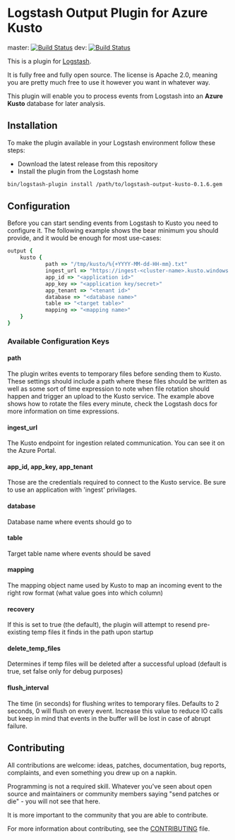 # Logstash Output Plugin for Azure Kusto

master: [![Build Status](https://travis-ci.org/Azure/logstash-output-kusto.svg?branch=master)](https://travis-ci.org/Azure/logstash-output-kusto) 
dev: [![Build Status](https://travis-ci.org/Azure/logstash-output-kusto.svg?branch=dev)](https://travis-ci.org/Azure/logstash-output-kusto)


This is a plugin for [Logstash](https://github.com/elastic/logstash).

It is fully free and fully open source. The license is Apache 2.0, meaning you are pretty much free to use it however you want in whatever way.

This plugin will enable you to process events from Logstash into an **Azure Kusto** database for later analysis. 

## Installation

To make the plugin available in your Logstash environment follow these steps:
- Download the latest release from this repository
- Install the plugin from the Logstash home
```sh
bin/logstash-plugin install /path/to/logstash-output-kusto-0.1.6.gem
```

## Configuration

Before you can start sending events from Logstash to Kusto you need to configure it. The following example shows the bear minimum you should provide, and it would be enough for most use-cases:

```ruby
output {
	kusto {
            path => "/tmp/kusto/%{+YYYY-MM-dd-HH-mm}.txt"
            ingest_url => "https://ingest-<cluster-name>.kusto.windows.net/"
            app_id => "<application id>"
            app_key => "<application key/secret>"
            app_tenant => "<tenant id>"
            database => "<database name>"
            table => "<target table>"
            mapping => "<mapping name>"
	}
}
```

### Available Configuration Keys

#### path
The plugin writes events to temporary files before sending them to Kusto. These settings should include a path where these files should be written as well as some sort of time expression to note when file rotation should happen and trigger an upload to the Kusto service. The example above shows how to rotate the files every minute, check the Logstash docs for more information on time expressions.

#### ingest_url
The Kusto endpoint for ingestion related communication. You can see it on the Azure Portal.

#### app_id, app_key, app_tenant
Those are the credentials required to connect to the Kusto service. Be sure to use an application with 'ingest' privilages.

#### database
Database name where events should go to

#### table
Target table name where events should be saved

#### mapping
The mapping object name used by Kusto to map an incoming event to the right row format (what value goes into which column)

#### recovery
If this is set to true (the default), the plugin will attempt to resend pre-existing temp files it finds in the path upon startup

#### delete_temp_files
Determines if temp files will be deleted after a successful upload (default is true, set false only for debug purposes)

#### flush_interval
The time (in seconds) for flushing writes to temporary files. Defaults to 2 seconds, 0 will flush on every event. Increase this value to reduce IO calls but keep in mind that events in the buffer will be lost in case of abrupt failure.

## Contributing

All contributions are welcome: ideas, patches, documentation, bug reports, complaints, and even something you drew up on a napkin.

Programming is not a required skill. Whatever you've seen about open source and maintainers or community members saying "send patches or die" - you will not see that here.

It is more important to the community that you are able to contribute.

For more information about contributing, see the [CONTRIBUTING](https://github.com/elastic/logstash/blob/master/CONTRIBUTING.md) file.
